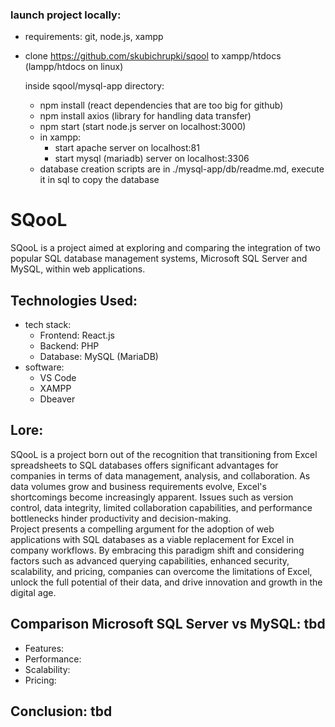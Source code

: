 ### launch project locally:

- requirements: git, node.js, xampp
- clone https://github.com/skubichrupki/sqool to xampp/htdocs (lampp/htdocs on linux)
  
  inside sqool/mysql-app directory:

  - npm install (react dependencies that are too big for github)
  - npm install axios (library for handling data transfer)
  - npm start (start node.js server on localhost:3000)
  - in xampp:
    - start apache server on localhost:81
    - start mysql (mariadb) server on localhost:3306
  - database creation scripts are in ./mysql-app/db/readme.md, execute it in sql to copy the database

# SQooL
SQooL is a project aimed at exploring and comparing the integration of two popular SQL database management systems, Microsoft SQL Server and MySQL, within web applications. 

## Technologies Used:

- tech stack:
  - Frontend: React.js
  - Backend: PHP
  - Database: MySQL (MariaDB)
- software:
  - VS Code
  - XAMPP
  - Dbeaver

## Lore:
SQooL is a project born out of the recognition that transitioning from Excel spreadsheets to SQL databases offers significant advantages for companies in terms of data management, analysis, and collaboration. As data volumes grow and business requirements evolve, Excel's shortcomings become increasingly apparent. Issues such as version control, data integrity, limited collaboration capabilities, and performance bottlenecks hinder productivity and decision-making. 
<br>
Project presents a compelling argument for the adoption of web applications with SQL databases as a viable replacement for Excel in company workflows. By embracing this paradigm shift and considering factors such as advanced querying capabilities, enhanced security, scalability, and pricing, companies can overcome the limitations of Excel, unlock the full potential of their data, and drive innovation and growth in the digital age.

## Comparison Microsoft SQL Server vs MySQL: tbd

- Features:
- Performance:
- Scalability:
- Pricing:

## Conclusion: tbd


